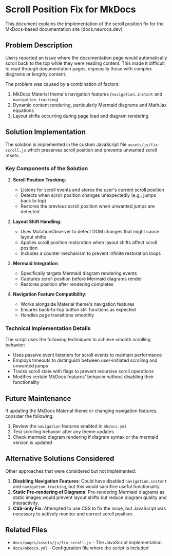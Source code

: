 # Scroll Position Fix for MkDocs

This document explains the implementation of the scroll position fix for the MkDocs-based documentation site (docs.neuroca.dev).

## Problem Description

Users reported an issue where the documentation page would automatically scroll back to the top while they were reading content. This made it difficult to read through documentation pages, especially those with complex diagrams or lengthy content.

The problem was caused by a combination of factors:

1. MkDocs Material theme's navigation features (`navigation.instant` and `navigation.tracking`)
2. Dynamic content rendering, particularly Mermaid diagrams and MathJax equations
3. Layout shifts occurring during page load and diagram rendering

## Solution Implementation

The solution is implemented in the custom JavaScript file `assets/js/fix-scroll.js` which preserves scroll position and prevents unwanted scroll resets.

### Key Components of the Solution

1. **Scroll Position Tracking**:
   - Listens for scroll events and stores the user's current scroll position
   - Detects when scroll position changes unexpectedly (e.g., jumps back to top)
   - Restores the previous scroll position when unwanted jumps are detected

2. **Layout Shift Handling**:
   - Uses MutationObserver to detect DOM changes that might cause layout shifts
   - Applies scroll position restoration when layout shifts affect scroll position
   - Includes a counter mechanism to prevent infinite restoration loops

3. **Mermaid Integration**:
   - Specifically targets Mermaid diagram rendering events
   - Captures scroll position before Mermaid diagrams render
   - Restores position after rendering completes

4. **Navigation Feature Compatibility**:
   - Works alongside Material theme's navigation features
   - Ensures back-to-top button still functions as expected
   - Handles page transitions smoothly

### Technical Implementation Details

The script uses the following techniques to achieve smooth scrolling behavior:

- Uses passive event listeners for scroll events to maintain performance
- Employs timeouts to distinguish between user-initiated scrolling and unwanted jumps
- Tracks scroll state with flags to prevent recursive scroll operations
- Modifies certain MkDocs features' behavior without disabling their functionality

## Future Maintenance

If updating the MkDocs Material theme or changing navigation features, consider the following:

1. Review the `navigation` features enabled in `mkdocs.yml`
2. Test scrolling behavior after any theme updates
3. Check mermaid diagram rendering if diagram syntax or the mermaid version is updated

## Alternative Solutions Considered

Other approaches that were considered but not implemented:

1. **Disabling Navigation Features**: Could have disabled `navigation.instant` and `navigation.tracking`, but this would sacrifice useful functionality.
2. **Static Pre-rendering of Diagrams**: Pre-rendering Mermaid diagrams as static images would prevent layout shifts but reduce diagram quality and interactivity.
3. **CSS-only Fix**: Attempted to use CSS to fix the issue, but JavaScript was necessary to actively monitor and correct scroll position.

## Related Files

- `docs/pages/assets/js/fix-scroll.js` - The JavaScript implementation
- `docs/mkdocs.yml` - Configuration file where the script is included
